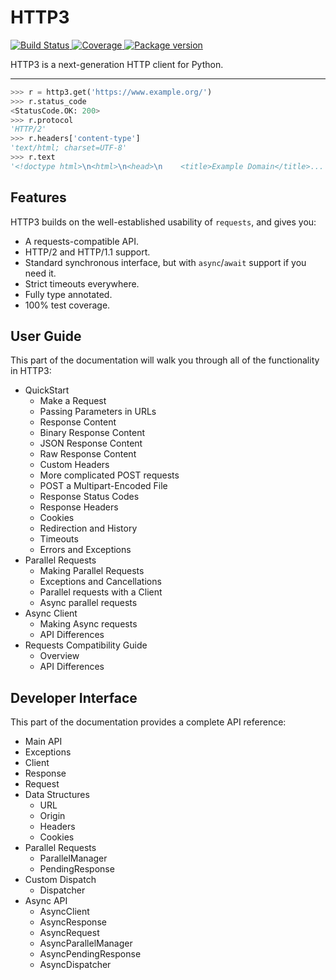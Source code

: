 # HTTP3

<a href="https://travis-ci.org/encode/http3">
    <img src="https://travis-ci.org/encode/http3.svg?branch=master" alt="Build Status">
</a>
<a href="https://codecov.io/gh/encode/http3">
    <img src="https://codecov.io/gh/encode/http3/branch/master/graph/badge.svg" alt="Coverage">
</a>
<a href="https://pypi.org/project/http3/">
    <img src="https://badge.fury.io/py/http3.svg" alt="Package version">
</a>

HTTP3 is a next-generation HTTP client for Python.

---

```python
>>> r = http3.get('https://www.example.org/')
>>> r.status_code
<StatusCode.OK: 200>
>>> r.protocol
'HTTP/2'
>>> r.headers['content-type']
'text/html; charset=UTF-8'
>>> r.text
'<!doctype html>\n<html>\n<head>\n    <title>Example Domain</title>...'
```

## Features

HTTP3 builds on the well-established usability of `requests`, and gives you:

* A requests-compatible API.
* HTTP/2 and HTTP/1.1 support.
* Standard synchronous interface, but with `async`/`await` support if you need it.
* Strict timeouts everywhere.
* Fully type annotated.
* 100% test coverage.

## User Guide

This part of the documentation will walk you through all of the functionality
in HTTP3:

* QuickStart
  * Make a Request
  * Passing Parameters in URLs
  * Response Content
  * Binary Response Content
  * JSON Response Content
  * Raw Response Content
  * Custom Headers
  * More complicated POST requests
  * POST a Multipart-Encoded File
  * Response Status Codes
  * Response Headers
  * Cookies
  * Redirection and History
  * Timeouts
  * Errors and Exceptions
* Parallel Requests
  * Making Parallel Requests
  * Exceptions and Cancellations
  * Parallel requests with a Client
  * Async parallel requests
* Async Client
  * Making Async requests
  * API Differences
* Requests Compatibility Guide
  * Overview
  * API Differences

## Developer Interface

This part of the documentation provides a complete API reference:

* Main API
* Exceptions
* Client
* Response
* Request
* Data Structures
  * URL
  * Origin
  * Headers
  * Cookies
* Parallel Requests
  * ParallelManager
  * PendingResponse
* Custom Dispatch
  * Dispatcher
* Async API
  * AsyncClient
  * AsyncResponse
  * AsyncRequest
  * AsyncParallelManager
  * AsyncPendingResponse
  * AsyncDispatcher
